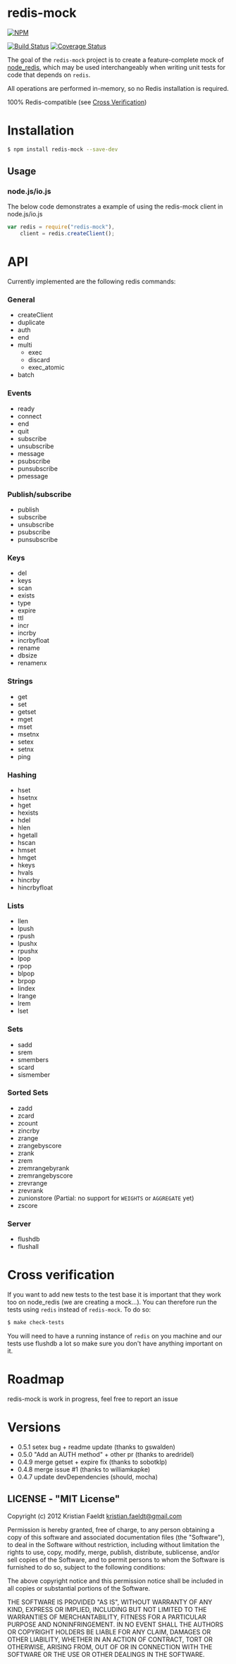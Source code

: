 redis-mock
============

[![NPM](https://nodei.co/npm/redis-mock.png?downloads=true&downloadRank=true&stars=true)](https://nodei.co/npm/redis-mock/)

[![Build Status](https://travis-ci.org/yeahoffline/redis-mock.svg?branch=master)](https://travis-ci.org/yeahoffline/redis-mock)
[![Coverage Status](https://coveralls.io/repos/yeahoffline/redis-mock/badge.svg)](https://coveralls.io/r/yeahoffline/redis-mock)

The goal of the `redis-mock` project is to create a feature-complete mock of [node_redis](https://github.com/NodeRedis/node_redis), which may be used interchangeably when writing unit tests for code that depends on `redis`.

All operations are performed in-memory, so no Redis installation is required.

100% Redis-compatible (see [Cross Verification](#cross-verification))

# Installation

````bash
$ npm install redis-mock --save-dev
````


## Usage

### node.js/io.js

The below code demonstrates a example of using the redis-mock client in node.js/io.js


```js
var redis = require("redis-mock"),
    client = redis.createClient();
```


# API

Currently implemented are the following redis commands:

### General
* createClient
* duplicate
* auth
* end
* multi
  * exec
  * discard
  * exec_atomic
* batch

### Events
* ready
* connect
* end
* quit
* subscribe
* unsubscribe
* message
* psubscribe
* punsubscribe
* pmessage

### Publish/subscribe
* publish
* subscribe
* unsubscribe
* psubscribe
* punsubscribe

### Keys
* del
* keys
* scan
* exists
* type
* expire
* ttl
* incr
* incrby
* incrbyfloat
* rename
* dbsize
* renamenx

### Strings
* get
* set
* getset
* mget
* mset
* msetnx
* setex
* setnx
* ping

### Hashing
* hset
* hsetnx
* hget
* hexists
* hdel
* hlen
* hgetall
* hscan
* hmset
* hmget
* hkeys
* hvals
* hincrby
* hincrbyfloat

### Lists
* llen
* lpush
* rpush
* lpushx
* rpushx
* lpop
* rpop
* blpop
* brpop
* lindex
* lrange
* lrem
* lset

### Sets
* sadd
* srem
* smembers
* scard
* sismember

### Sorted Sets
* zadd
* zcard
* zcount
* zincrby
* zrange
* zrangebyscore
* zrank
* zrem
* zremrangebyrank
* zremrangebyscore
* zrevrange
* zrevrank
* zunionstore (Partial: no support for `WEIGHTS` or `AGGREGATE` yet)
* zscore

### Server
* flushdb
* flushall


# Cross verification

If you want to add new tests to the test base it is important that they work too on node_redis (we are creating a mock...).
You can therefore run the tests using `redis` instead of `redis-mock`. To do so:

````bash
$ make check-tests
````


You will need to have a running instance of `redis` on you machine and our tests use flushdb a lot so make sure you don't have anything important on it.


# Roadmap
redis-mock is work in progress, feel free to report an issue


# Versions
* 0.5.1 setex bug + readme update (thanks to gswalden)
* 0.5.0 "Add an AUTH method" + other pr (thanks to aredridel)
* 0.4.9 merge getset + expire fix (thanks to sobotklp)
* 0.4.8 merge issue #1 (thanks to williamkapke)
* 0.4.7 update devDependencies (should, mocha)




## LICENSE - "MIT License"

Copyright (c) 2012 Kristian Faeldt <kristian.faeldt@gmail.com>

Permission is hereby granted, free of charge, to any person
obtaining a copy of this software and associated documentation
files (the "Software"), to deal in the Software without
restriction, including without limitation the rights to use,
copy, modify, merge, publish, distribute, sublicense, and/or sell
copies of the Software, and to permit persons to whom the
Software is furnished to do so, subject to the following
conditions:

The above copyright notice and this permission notice shall be
included in all copies or substantial portions of the Software.

THE SOFTWARE IS PROVIDED "AS IS", WITHOUT WARRANTY OF ANY KIND,
EXPRESS OR IMPLIED, INCLUDING BUT NOT LIMITED TO THE WARRANTIES
OF MERCHANTABILITY, FITNESS FOR A PARTICULAR PURPOSE AND
NONINFRINGEMENT. IN NO EVENT SHALL THE AUTHORS OR COPYRIGHT
HOLDERS BE LIABLE FOR ANY CLAIM, DAMAGES OR OTHER LIABILITY,
WHETHER IN AN ACTION OF CONTRACT, TORT OR OTHERWISE, ARISING
FROM, OUT OF OR IN CONNECTION WITH THE SOFTWARE OR THE USE OR
OTHER DEALINGS IN THE SOFTWARE.
